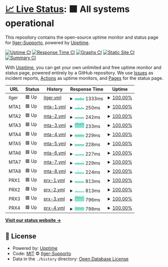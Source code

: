 # [📈 Live Status](https://Ilger-Supporto.github.io/Uptime): <!--live status--> **🟩 All systems operational**

This repository contains the open-source uptime monitor and status page for [Ilger-Supporto](https://Ilger-Supporto.github.io/Uptime), powered by [Upptime](https://github.com/upptime/upptime).

[![Uptime CI](https://github.com/Ilger-Supporto/Uptime/workflows/Uptime%20CI/badge.svg)](https://github.com/Ilger-Supporto/Uptime/actions?query=workflow%3A%22Uptime+CI%22)
[![Response Time CI](https://github.com/Ilger-Supporto/Uptime/workflows/Response%20Time%20CI/badge.svg)](https://github.com/Ilger-Supporto/Uptime/actions?query=workflow%3A%22Response+Time+CI%22)
[![Graphs CI](https://github.com/Ilger-Supporto/Uptime/workflows/Graphs%20CI/badge.svg)](https://github.com/Ilger-Supporto/Uptime/actions?query=workflow%3A%22Graphs+CI%22)
[![Static Site CI](https://github.com/Ilger-Supporto/Uptime/workflows/Static%20Site%20CI/badge.svg)](https://github.com/Ilger-Supporto/Uptime/actions?query=workflow%3A%22Static+Site+CI%22)
[![Summary CI](https://github.com/Ilger-Supporto/Uptime/workflows/Summary%20CI/badge.svg)](https://github.com/Ilger-Supporto/Uptime/actions?query=workflow%3A%22Summary+CI%22)

With [Upptime](https://upptime.js.org), you can get your own unlimited and free uptime monitor and status page, powered entirely by a GitHub repository. We use [Issues](https://github.com/Ilger-Supporto/Uptime/issues) as incident reports, [Actions](https://github.com/Ilger-Supporto/Uptime/actions) as uptime monitors, and [Pages](https://Ilger-Supporto.github.io/Uptime) for the status page.

<!--start: status pages-->
<!-- This summary is generated by Upptime (https://github.com/upptime/upptime) -->
<!-- Do not edit this manually, your changes will be overwritten -->
<!-- prettier-ignore -->
| URL | Status | History | Response Time | Uptime |
| --- | ------ | ------- | ------------- | ------ |
| <img alt="" src="https://icons.duckduckgo.com/ip3/null.ico" height="13"> Ilger | 🟩 Up | [ilger.yml](https://github.com/Ilger-Supporto/Uptime/commits/HEAD/history/ilger.yml) | <details><summary><img alt="Response time graph" src="./graphs/ilger/response-time-week.png" height="20"> 1333ms</summary><br><a href="https://Ilger-Supporto.github.io/Uptime/history/ilger"><img alt="Response time 1339" src="https://img.shields.io/endpoint?url=https%3A%2F%2Fraw.githubusercontent.com%2FIlger-Supporto%2FUptime%2FHEAD%2Fapi%2Filger%2Fresponse-time.json"></a><br><a href="https://Ilger-Supporto.github.io/Uptime/history/ilger"><img alt="24-hour response time 1349" src="https://img.shields.io/endpoint?url=https%3A%2F%2Fraw.githubusercontent.com%2FIlger-Supporto%2FUptime%2FHEAD%2Fapi%2Filger%2Fresponse-time-day.json"></a><br><a href="https://Ilger-Supporto.github.io/Uptime/history/ilger"><img alt="7-day response time 1333" src="https://img.shields.io/endpoint?url=https%3A%2F%2Fraw.githubusercontent.com%2FIlger-Supporto%2FUptime%2FHEAD%2Fapi%2Filger%2Fresponse-time-week.json"></a><br><a href="https://Ilger-Supporto.github.io/Uptime/history/ilger"><img alt="30-day response time 1339" src="https://img.shields.io/endpoint?url=https%3A%2F%2Fraw.githubusercontent.com%2FIlger-Supporto%2FUptime%2FHEAD%2Fapi%2Filger%2Fresponse-time-month.json"></a><br><a href="https://Ilger-Supporto.github.io/Uptime/history/ilger"><img alt="1-year response time 1339" src="https://img.shields.io/endpoint?url=https%3A%2F%2Fraw.githubusercontent.com%2FIlger-Supporto%2FUptime%2FHEAD%2Fapi%2Filger%2Fresponse-time-year.json"></a></details> | <details><summary><a href="https://Ilger-Supporto.github.io/Uptime/history/ilger">100.00%</a></summary><a href="https://Ilger-Supporto.github.io/Uptime/history/ilger"><img alt="All-time uptime 99.93%" src="https://img.shields.io/endpoint?url=https%3A%2F%2Fraw.githubusercontent.com%2FIlger-Supporto%2FUptime%2FHEAD%2Fapi%2Filger%2Fuptime.json"></a><br><a href="https://Ilger-Supporto.github.io/Uptime/history/ilger"><img alt="24-hour uptime 100.00%" src="https://img.shields.io/endpoint?url=https%3A%2F%2Fraw.githubusercontent.com%2FIlger-Supporto%2FUptime%2FHEAD%2Fapi%2Filger%2Fuptime-day.json"></a><br><a href="https://Ilger-Supporto.github.io/Uptime/history/ilger"><img alt="7-day uptime 100.00%" src="https://img.shields.io/endpoint?url=https%3A%2F%2Fraw.githubusercontent.com%2FIlger-Supporto%2FUptime%2FHEAD%2Fapi%2Filger%2Fuptime-week.json"></a><br><a href="https://Ilger-Supporto.github.io/Uptime/history/ilger"><img alt="30-day uptime 99.93%" src="https://img.shields.io/endpoint?url=https%3A%2F%2Fraw.githubusercontent.com%2FIlger-Supporto%2FUptime%2FHEAD%2Fapi%2Filger%2Fuptime-month.json"></a><br><a href="https://Ilger-Supporto.github.io/Uptime/history/ilger"><img alt="1-year uptime 99.93%" src="https://img.shields.io/endpoint?url=https%3A%2F%2Fraw.githubusercontent.com%2FIlger-Supporto%2FUptime%2FHEAD%2Fapi%2Filger%2Fuptime-year.json"></a></details>
| <img alt="" src="https://icons.duckduckgo.com/ip3/null.ico" height="13"> MTA1 | 🟩 Up | [mta-1.yml](https://github.com/Ilger-Supporto/Uptime/commits/HEAD/history/mta-1.yml) | <details><summary><img alt="Response time graph" src="./graphs/mta-1/response-time-week.png" height="20"> 250ms</summary><br><a href="https://Ilger-Supporto.github.io/Uptime/history/mta-1"><img alt="Response time 250" src="https://img.shields.io/endpoint?url=https%3A%2F%2Fraw.githubusercontent.com%2FIlger-Supporto%2FUptime%2FHEAD%2Fapi%2Fmta-1%2Fresponse-time.json"></a><br><a href="https://Ilger-Supporto.github.io/Uptime/history/mta-1"><img alt="24-hour response time 254" src="https://img.shields.io/endpoint?url=https%3A%2F%2Fraw.githubusercontent.com%2FIlger-Supporto%2FUptime%2FHEAD%2Fapi%2Fmta-1%2Fresponse-time-day.json"></a><br><a href="https://Ilger-Supporto.github.io/Uptime/history/mta-1"><img alt="7-day response time 250" src="https://img.shields.io/endpoint?url=https%3A%2F%2Fraw.githubusercontent.com%2FIlger-Supporto%2FUptime%2FHEAD%2Fapi%2Fmta-1%2Fresponse-time-week.json"></a><br><a href="https://Ilger-Supporto.github.io/Uptime/history/mta-1"><img alt="30-day response time 250" src="https://img.shields.io/endpoint?url=https%3A%2F%2Fraw.githubusercontent.com%2FIlger-Supporto%2FUptime%2FHEAD%2Fapi%2Fmta-1%2Fresponse-time-month.json"></a><br><a href="https://Ilger-Supporto.github.io/Uptime/history/mta-1"><img alt="1-year response time 250" src="https://img.shields.io/endpoint?url=https%3A%2F%2Fraw.githubusercontent.com%2FIlger-Supporto%2FUptime%2FHEAD%2Fapi%2Fmta-1%2Fresponse-time-year.json"></a></details> | <details><summary><a href="https://Ilger-Supporto.github.io/Uptime/history/mta-1">100.00%</a></summary><a href="https://Ilger-Supporto.github.io/Uptime/history/mta-1"><img alt="All-time uptime 100.00%" src="https://img.shields.io/endpoint?url=https%3A%2F%2Fraw.githubusercontent.com%2FIlger-Supporto%2FUptime%2FHEAD%2Fapi%2Fmta-1%2Fuptime.json"></a><br><a href="https://Ilger-Supporto.github.io/Uptime/history/mta-1"><img alt="24-hour uptime 100.00%" src="https://img.shields.io/endpoint?url=https%3A%2F%2Fraw.githubusercontent.com%2FIlger-Supporto%2FUptime%2FHEAD%2Fapi%2Fmta-1%2Fuptime-day.json"></a><br><a href="https://Ilger-Supporto.github.io/Uptime/history/mta-1"><img alt="7-day uptime 100.00%" src="https://img.shields.io/endpoint?url=https%3A%2F%2Fraw.githubusercontent.com%2FIlger-Supporto%2FUptime%2FHEAD%2Fapi%2Fmta-1%2Fuptime-week.json"></a><br><a href="https://Ilger-Supporto.github.io/Uptime/history/mta-1"><img alt="30-day uptime 100.00%" src="https://img.shields.io/endpoint?url=https%3A%2F%2Fraw.githubusercontent.com%2FIlger-Supporto%2FUptime%2FHEAD%2Fapi%2Fmta-1%2Fuptime-month.json"></a><br><a href="https://Ilger-Supporto.github.io/Uptime/history/mta-1"><img alt="1-year uptime 100.00%" src="https://img.shields.io/endpoint?url=https%3A%2F%2Fraw.githubusercontent.com%2FIlger-Supporto%2FUptime%2FHEAD%2Fapi%2Fmta-1%2Fuptime-year.json"></a></details>
| <img alt="" src="https://icons.duckduckgo.com/ip3/null.ico" height="13"> MTA2 | 🟩 Up | [mta-2.yml](https://github.com/Ilger-Supporto/Uptime/commits/HEAD/history/mta-2.yml) | <details><summary><img alt="Response time graph" src="./graphs/mta-2/response-time-week.png" height="20"> 242ms</summary><br><a href="https://Ilger-Supporto.github.io/Uptime/history/mta-2"><img alt="Response time 242" src="https://img.shields.io/endpoint?url=https%3A%2F%2Fraw.githubusercontent.com%2FIlger-Supporto%2FUptime%2FHEAD%2Fapi%2Fmta-2%2Fresponse-time.json"></a><br><a href="https://Ilger-Supporto.github.io/Uptime/history/mta-2"><img alt="24-hour response time 242" src="https://img.shields.io/endpoint?url=https%3A%2F%2Fraw.githubusercontent.com%2FIlger-Supporto%2FUptime%2FHEAD%2Fapi%2Fmta-2%2Fresponse-time-day.json"></a><br><a href="https://Ilger-Supporto.github.io/Uptime/history/mta-2"><img alt="7-day response time 242" src="https://img.shields.io/endpoint?url=https%3A%2F%2Fraw.githubusercontent.com%2FIlger-Supporto%2FUptime%2FHEAD%2Fapi%2Fmta-2%2Fresponse-time-week.json"></a><br><a href="https://Ilger-Supporto.github.io/Uptime/history/mta-2"><img alt="30-day response time 242" src="https://img.shields.io/endpoint?url=https%3A%2F%2Fraw.githubusercontent.com%2FIlger-Supporto%2FUptime%2FHEAD%2Fapi%2Fmta-2%2Fresponse-time-month.json"></a><br><a href="https://Ilger-Supporto.github.io/Uptime/history/mta-2"><img alt="1-year response time 242" src="https://img.shields.io/endpoint?url=https%3A%2F%2Fraw.githubusercontent.com%2FIlger-Supporto%2FUptime%2FHEAD%2Fapi%2Fmta-2%2Fresponse-time-year.json"></a></details> | <details><summary><a href="https://Ilger-Supporto.github.io/Uptime/history/mta-2">100.00%</a></summary><a href="https://Ilger-Supporto.github.io/Uptime/history/mta-2"><img alt="All-time uptime 100.00%" src="https://img.shields.io/endpoint?url=https%3A%2F%2Fraw.githubusercontent.com%2FIlger-Supporto%2FUptime%2FHEAD%2Fapi%2Fmta-2%2Fuptime.json"></a><br><a href="https://Ilger-Supporto.github.io/Uptime/history/mta-2"><img alt="24-hour uptime 100.00%" src="https://img.shields.io/endpoint?url=https%3A%2F%2Fraw.githubusercontent.com%2FIlger-Supporto%2FUptime%2FHEAD%2Fapi%2Fmta-2%2Fuptime-day.json"></a><br><a href="https://Ilger-Supporto.github.io/Uptime/history/mta-2"><img alt="7-day uptime 100.00%" src="https://img.shields.io/endpoint?url=https%3A%2F%2Fraw.githubusercontent.com%2FIlger-Supporto%2FUptime%2FHEAD%2Fapi%2Fmta-2%2Fuptime-week.json"></a><br><a href="https://Ilger-Supporto.github.io/Uptime/history/mta-2"><img alt="30-day uptime 100.00%" src="https://img.shields.io/endpoint?url=https%3A%2F%2Fraw.githubusercontent.com%2FIlger-Supporto%2FUptime%2FHEAD%2Fapi%2Fmta-2%2Fuptime-month.json"></a><br><a href="https://Ilger-Supporto.github.io/Uptime/history/mta-2"><img alt="1-year uptime 100.00%" src="https://img.shields.io/endpoint?url=https%3A%2F%2Fraw.githubusercontent.com%2FIlger-Supporto%2FUptime%2FHEAD%2Fapi%2Fmta-2%2Fuptime-year.json"></a></details>
| <img alt="" src="https://icons.duckduckgo.com/ip3/null.ico" height="13"> MTA3 | 🟩 Up | [mta-3.yml](https://github.com/Ilger-Supporto/Uptime/commits/HEAD/history/mta-3.yml) | <details><summary><img alt="Response time graph" src="./graphs/mta-3/response-time-week.png" height="20"> 233ms</summary><br><a href="https://Ilger-Supporto.github.io/Uptime/history/mta-3"><img alt="Response time 233" src="https://img.shields.io/endpoint?url=https%3A%2F%2Fraw.githubusercontent.com%2FIlger-Supporto%2FUptime%2FHEAD%2Fapi%2Fmta-3%2Fresponse-time.json"></a><br><a href="https://Ilger-Supporto.github.io/Uptime/history/mta-3"><img alt="24-hour response time 233" src="https://img.shields.io/endpoint?url=https%3A%2F%2Fraw.githubusercontent.com%2FIlger-Supporto%2FUptime%2FHEAD%2Fapi%2Fmta-3%2Fresponse-time-day.json"></a><br><a href="https://Ilger-Supporto.github.io/Uptime/history/mta-3"><img alt="7-day response time 233" src="https://img.shields.io/endpoint?url=https%3A%2F%2Fraw.githubusercontent.com%2FIlger-Supporto%2FUptime%2FHEAD%2Fapi%2Fmta-3%2Fresponse-time-week.json"></a><br><a href="https://Ilger-Supporto.github.io/Uptime/history/mta-3"><img alt="30-day response time 233" src="https://img.shields.io/endpoint?url=https%3A%2F%2Fraw.githubusercontent.com%2FIlger-Supporto%2FUptime%2FHEAD%2Fapi%2Fmta-3%2Fresponse-time-month.json"></a><br><a href="https://Ilger-Supporto.github.io/Uptime/history/mta-3"><img alt="1-year response time 233" src="https://img.shields.io/endpoint?url=https%3A%2F%2Fraw.githubusercontent.com%2FIlger-Supporto%2FUptime%2FHEAD%2Fapi%2Fmta-3%2Fresponse-time-year.json"></a></details> | <details><summary><a href="https://Ilger-Supporto.github.io/Uptime/history/mta-3">100.00%</a></summary><a href="https://Ilger-Supporto.github.io/Uptime/history/mta-3"><img alt="All-time uptime 100.00%" src="https://img.shields.io/endpoint?url=https%3A%2F%2Fraw.githubusercontent.com%2FIlger-Supporto%2FUptime%2FHEAD%2Fapi%2Fmta-3%2Fuptime.json"></a><br><a href="https://Ilger-Supporto.github.io/Uptime/history/mta-3"><img alt="24-hour uptime 100.00%" src="https://img.shields.io/endpoint?url=https%3A%2F%2Fraw.githubusercontent.com%2FIlger-Supporto%2FUptime%2FHEAD%2Fapi%2Fmta-3%2Fuptime-day.json"></a><br><a href="https://Ilger-Supporto.github.io/Uptime/history/mta-3"><img alt="7-day uptime 100.00%" src="https://img.shields.io/endpoint?url=https%3A%2F%2Fraw.githubusercontent.com%2FIlger-Supporto%2FUptime%2FHEAD%2Fapi%2Fmta-3%2Fuptime-week.json"></a><br><a href="https://Ilger-Supporto.github.io/Uptime/history/mta-3"><img alt="30-day uptime 100.00%" src="https://img.shields.io/endpoint?url=https%3A%2F%2Fraw.githubusercontent.com%2FIlger-Supporto%2FUptime%2FHEAD%2Fapi%2Fmta-3%2Fuptime-month.json"></a><br><a href="https://Ilger-Supporto.github.io/Uptime/history/mta-3"><img alt="1-year uptime 100.00%" src="https://img.shields.io/endpoint?url=https%3A%2F%2Fraw.githubusercontent.com%2FIlger-Supporto%2FUptime%2FHEAD%2Fapi%2Fmta-3%2Fuptime-year.json"></a></details>
| <img alt="" src="https://icons.duckduckgo.com/ip3/null.ico" height="13"> MTA4 | 🟩 Up | [mta-4.yml](https://github.com/Ilger-Supporto/Uptime/commits/HEAD/history/mta-4.yml) | <details><summary><img alt="Response time graph" src="./graphs/mta-4/response-time-week.png" height="20"> 229ms</summary><br><a href="https://Ilger-Supporto.github.io/Uptime/history/mta-4"><img alt="Response time 229" src="https://img.shields.io/endpoint?url=https%3A%2F%2Fraw.githubusercontent.com%2FIlger-Supporto%2FUptime%2FHEAD%2Fapi%2Fmta-4%2Fresponse-time.json"></a><br><a href="https://Ilger-Supporto.github.io/Uptime/history/mta-4"><img alt="24-hour response time 231" src="https://img.shields.io/endpoint?url=https%3A%2F%2Fraw.githubusercontent.com%2FIlger-Supporto%2FUptime%2FHEAD%2Fapi%2Fmta-4%2Fresponse-time-day.json"></a><br><a href="https://Ilger-Supporto.github.io/Uptime/history/mta-4"><img alt="7-day response time 229" src="https://img.shields.io/endpoint?url=https%3A%2F%2Fraw.githubusercontent.com%2FIlger-Supporto%2FUptime%2FHEAD%2Fapi%2Fmta-4%2Fresponse-time-week.json"></a><br><a href="https://Ilger-Supporto.github.io/Uptime/history/mta-4"><img alt="30-day response time 229" src="https://img.shields.io/endpoint?url=https%3A%2F%2Fraw.githubusercontent.com%2FIlger-Supporto%2FUptime%2FHEAD%2Fapi%2Fmta-4%2Fresponse-time-month.json"></a><br><a href="https://Ilger-Supporto.github.io/Uptime/history/mta-4"><img alt="1-year response time 229" src="https://img.shields.io/endpoint?url=https%3A%2F%2Fraw.githubusercontent.com%2FIlger-Supporto%2FUptime%2FHEAD%2Fapi%2Fmta-4%2Fresponse-time-year.json"></a></details> | <details><summary><a href="https://Ilger-Supporto.github.io/Uptime/history/mta-4">100.00%</a></summary><a href="https://Ilger-Supporto.github.io/Uptime/history/mta-4"><img alt="All-time uptime 100.00%" src="https://img.shields.io/endpoint?url=https%3A%2F%2Fraw.githubusercontent.com%2FIlger-Supporto%2FUptime%2FHEAD%2Fapi%2Fmta-4%2Fuptime.json"></a><br><a href="https://Ilger-Supporto.github.io/Uptime/history/mta-4"><img alt="24-hour uptime 100.00%" src="https://img.shields.io/endpoint?url=https%3A%2F%2Fraw.githubusercontent.com%2FIlger-Supporto%2FUptime%2FHEAD%2Fapi%2Fmta-4%2Fuptime-day.json"></a><br><a href="https://Ilger-Supporto.github.io/Uptime/history/mta-4"><img alt="7-day uptime 100.00%" src="https://img.shields.io/endpoint?url=https%3A%2F%2Fraw.githubusercontent.com%2FIlger-Supporto%2FUptime%2FHEAD%2Fapi%2Fmta-4%2Fuptime-week.json"></a><br><a href="https://Ilger-Supporto.github.io/Uptime/history/mta-4"><img alt="30-day uptime 100.00%" src="https://img.shields.io/endpoint?url=https%3A%2F%2Fraw.githubusercontent.com%2FIlger-Supporto%2FUptime%2FHEAD%2Fapi%2Fmta-4%2Fuptime-month.json"></a><br><a href="https://Ilger-Supporto.github.io/Uptime/history/mta-4"><img alt="1-year uptime 100.00%" src="https://img.shields.io/endpoint?url=https%3A%2F%2Fraw.githubusercontent.com%2FIlger-Supporto%2FUptime%2FHEAD%2Fapi%2Fmta-4%2Fuptime-year.json"></a></details>
| <img alt="" src="https://icons.duckduckgo.com/ip3/null.ico" height="13"> MTA5 | 🟩 Up | [mta-5.yml](https://github.com/Ilger-Supporto/Uptime/commits/HEAD/history/mta-5.yml) | <details><summary><img alt="Response time graph" src="./graphs/mta-5/response-time-week.png" height="20"> 228ms</summary><br><a href="https://Ilger-Supporto.github.io/Uptime/history/mta-5"><img alt="Response time 228" src="https://img.shields.io/endpoint?url=https%3A%2F%2Fraw.githubusercontent.com%2FIlger-Supporto%2FUptime%2FHEAD%2Fapi%2Fmta-5%2Fresponse-time.json"></a><br><a href="https://Ilger-Supporto.github.io/Uptime/history/mta-5"><img alt="24-hour response time 228" src="https://img.shields.io/endpoint?url=https%3A%2F%2Fraw.githubusercontent.com%2FIlger-Supporto%2FUptime%2FHEAD%2Fapi%2Fmta-5%2Fresponse-time-day.json"></a><br><a href="https://Ilger-Supporto.github.io/Uptime/history/mta-5"><img alt="7-day response time 228" src="https://img.shields.io/endpoint?url=https%3A%2F%2Fraw.githubusercontent.com%2FIlger-Supporto%2FUptime%2FHEAD%2Fapi%2Fmta-5%2Fresponse-time-week.json"></a><br><a href="https://Ilger-Supporto.github.io/Uptime/history/mta-5"><img alt="30-day response time 228" src="https://img.shields.io/endpoint?url=https%3A%2F%2Fraw.githubusercontent.com%2FIlger-Supporto%2FUptime%2FHEAD%2Fapi%2Fmta-5%2Fresponse-time-month.json"></a><br><a href="https://Ilger-Supporto.github.io/Uptime/history/mta-5"><img alt="1-year response time 228" src="https://img.shields.io/endpoint?url=https%3A%2F%2Fraw.githubusercontent.com%2FIlger-Supporto%2FUptime%2FHEAD%2Fapi%2Fmta-5%2Fresponse-time-year.json"></a></details> | <details><summary><a href="https://Ilger-Supporto.github.io/Uptime/history/mta-5">100.00%</a></summary><a href="https://Ilger-Supporto.github.io/Uptime/history/mta-5"><img alt="All-time uptime 100.00%" src="https://img.shields.io/endpoint?url=https%3A%2F%2Fraw.githubusercontent.com%2FIlger-Supporto%2FUptime%2FHEAD%2Fapi%2Fmta-5%2Fuptime.json"></a><br><a href="https://Ilger-Supporto.github.io/Uptime/history/mta-5"><img alt="24-hour uptime 100.00%" src="https://img.shields.io/endpoint?url=https%3A%2F%2Fraw.githubusercontent.com%2FIlger-Supporto%2FUptime%2FHEAD%2Fapi%2Fmta-5%2Fuptime-day.json"></a><br><a href="https://Ilger-Supporto.github.io/Uptime/history/mta-5"><img alt="7-day uptime 100.00%" src="https://img.shields.io/endpoint?url=https%3A%2F%2Fraw.githubusercontent.com%2FIlger-Supporto%2FUptime%2FHEAD%2Fapi%2Fmta-5%2Fuptime-week.json"></a><br><a href="https://Ilger-Supporto.github.io/Uptime/history/mta-5"><img alt="30-day uptime 100.00%" src="https://img.shields.io/endpoint?url=https%3A%2F%2Fraw.githubusercontent.com%2FIlger-Supporto%2FUptime%2FHEAD%2Fapi%2Fmta-5%2Fuptime-month.json"></a><br><a href="https://Ilger-Supporto.github.io/Uptime/history/mta-5"><img alt="1-year uptime 100.00%" src="https://img.shields.io/endpoint?url=https%3A%2F%2Fraw.githubusercontent.com%2FIlger-Supporto%2FUptime%2FHEAD%2Fapi%2Fmta-5%2Fuptime-year.json"></a></details>
| <img alt="" src="https://icons.duckduckgo.com/ip3/null.ico" height="13"> MTA6 | 🟩 Up | [mta-6.yml](https://github.com/Ilger-Supporto/Uptime/commits/HEAD/history/mta-6.yml) | <details><summary><img alt="Response time graph" src="./graphs/mta-6/response-time-week.png" height="20"> 227ms</summary><br><a href="https://Ilger-Supporto.github.io/Uptime/history/mta-6"><img alt="Response time 227" src="https://img.shields.io/endpoint?url=https%3A%2F%2Fraw.githubusercontent.com%2FIlger-Supporto%2FUptime%2FHEAD%2Fapi%2Fmta-6%2Fresponse-time.json"></a><br><a href="https://Ilger-Supporto.github.io/Uptime/history/mta-6"><img alt="24-hour response time 227" src="https://img.shields.io/endpoint?url=https%3A%2F%2Fraw.githubusercontent.com%2FIlger-Supporto%2FUptime%2FHEAD%2Fapi%2Fmta-6%2Fresponse-time-day.json"></a><br><a href="https://Ilger-Supporto.github.io/Uptime/history/mta-6"><img alt="7-day response time 227" src="https://img.shields.io/endpoint?url=https%3A%2F%2Fraw.githubusercontent.com%2FIlger-Supporto%2FUptime%2FHEAD%2Fapi%2Fmta-6%2Fresponse-time-week.json"></a><br><a href="https://Ilger-Supporto.github.io/Uptime/history/mta-6"><img alt="30-day response time 227" src="https://img.shields.io/endpoint?url=https%3A%2F%2Fraw.githubusercontent.com%2FIlger-Supporto%2FUptime%2FHEAD%2Fapi%2Fmta-6%2Fresponse-time-month.json"></a><br><a href="https://Ilger-Supporto.github.io/Uptime/history/mta-6"><img alt="1-year response time 227" src="https://img.shields.io/endpoint?url=https%3A%2F%2Fraw.githubusercontent.com%2FIlger-Supporto%2FUptime%2FHEAD%2Fapi%2Fmta-6%2Fresponse-time-year.json"></a></details> | <details><summary><a href="https://Ilger-Supporto.github.io/Uptime/history/mta-6">100.00%</a></summary><a href="https://Ilger-Supporto.github.io/Uptime/history/mta-6"><img alt="All-time uptime 100.00%" src="https://img.shields.io/endpoint?url=https%3A%2F%2Fraw.githubusercontent.com%2FIlger-Supporto%2FUptime%2FHEAD%2Fapi%2Fmta-6%2Fuptime.json"></a><br><a href="https://Ilger-Supporto.github.io/Uptime/history/mta-6"><img alt="24-hour uptime 100.00%" src="https://img.shields.io/endpoint?url=https%3A%2F%2Fraw.githubusercontent.com%2FIlger-Supporto%2FUptime%2FHEAD%2Fapi%2Fmta-6%2Fuptime-day.json"></a><br><a href="https://Ilger-Supporto.github.io/Uptime/history/mta-6"><img alt="7-day uptime 100.00%" src="https://img.shields.io/endpoint?url=https%3A%2F%2Fraw.githubusercontent.com%2FIlger-Supporto%2FUptime%2FHEAD%2Fapi%2Fmta-6%2Fuptime-week.json"></a><br><a href="https://Ilger-Supporto.github.io/Uptime/history/mta-6"><img alt="30-day uptime 100.00%" src="https://img.shields.io/endpoint?url=https%3A%2F%2Fraw.githubusercontent.com%2FIlger-Supporto%2FUptime%2FHEAD%2Fapi%2Fmta-6%2Fuptime-month.json"></a><br><a href="https://Ilger-Supporto.github.io/Uptime/history/mta-6"><img alt="1-year uptime 100.00%" src="https://img.shields.io/endpoint?url=https%3A%2F%2Fraw.githubusercontent.com%2FIlger-Supporto%2FUptime%2FHEAD%2Fapi%2Fmta-6%2Fuptime-year.json"></a></details>
| <img alt="" src="https://icons.duckduckgo.com/ip3/null.ico" height="13"> MTA7 | 🟩 Up | [mta-7.yml](https://github.com/Ilger-Supporto/Uptime/commits/HEAD/history/mta-7.yml) | <details><summary><img alt="Response time graph" src="./graphs/mta-7/response-time-week.png" height="20"> 229ms</summary><br><a href="https://Ilger-Supporto.github.io/Uptime/history/mta-7"><img alt="Response time 229" src="https://img.shields.io/endpoint?url=https%3A%2F%2Fraw.githubusercontent.com%2FIlger-Supporto%2FUptime%2FHEAD%2Fapi%2Fmta-7%2Fresponse-time.json"></a><br><a href="https://Ilger-Supporto.github.io/Uptime/history/mta-7"><img alt="24-hour response time 230" src="https://img.shields.io/endpoint?url=https%3A%2F%2Fraw.githubusercontent.com%2FIlger-Supporto%2FUptime%2FHEAD%2Fapi%2Fmta-7%2Fresponse-time-day.json"></a><br><a href="https://Ilger-Supporto.github.io/Uptime/history/mta-7"><img alt="7-day response time 229" src="https://img.shields.io/endpoint?url=https%3A%2F%2Fraw.githubusercontent.com%2FIlger-Supporto%2FUptime%2FHEAD%2Fapi%2Fmta-7%2Fresponse-time-week.json"></a><br><a href="https://Ilger-Supporto.github.io/Uptime/history/mta-7"><img alt="30-day response time 229" src="https://img.shields.io/endpoint?url=https%3A%2F%2Fraw.githubusercontent.com%2FIlger-Supporto%2FUptime%2FHEAD%2Fapi%2Fmta-7%2Fresponse-time-month.json"></a><br><a href="https://Ilger-Supporto.github.io/Uptime/history/mta-7"><img alt="1-year response time 229" src="https://img.shields.io/endpoint?url=https%3A%2F%2Fraw.githubusercontent.com%2FIlger-Supporto%2FUptime%2FHEAD%2Fapi%2Fmta-7%2Fresponse-time-year.json"></a></details> | <details><summary><a href="https://Ilger-Supporto.github.io/Uptime/history/mta-7">100.00%</a></summary><a href="https://Ilger-Supporto.github.io/Uptime/history/mta-7"><img alt="All-time uptime 100.00%" src="https://img.shields.io/endpoint?url=https%3A%2F%2Fraw.githubusercontent.com%2FIlger-Supporto%2FUptime%2FHEAD%2Fapi%2Fmta-7%2Fuptime.json"></a><br><a href="https://Ilger-Supporto.github.io/Uptime/history/mta-7"><img alt="24-hour uptime 100.00%" src="https://img.shields.io/endpoint?url=https%3A%2F%2Fraw.githubusercontent.com%2FIlger-Supporto%2FUptime%2FHEAD%2Fapi%2Fmta-7%2Fuptime-day.json"></a><br><a href="https://Ilger-Supporto.github.io/Uptime/history/mta-7"><img alt="7-day uptime 100.00%" src="https://img.shields.io/endpoint?url=https%3A%2F%2Fraw.githubusercontent.com%2FIlger-Supporto%2FUptime%2FHEAD%2Fapi%2Fmta-7%2Fuptime-week.json"></a><br><a href="https://Ilger-Supporto.github.io/Uptime/history/mta-7"><img alt="30-day uptime 100.00%" src="https://img.shields.io/endpoint?url=https%3A%2F%2Fraw.githubusercontent.com%2FIlger-Supporto%2FUptime%2FHEAD%2Fapi%2Fmta-7%2Fuptime-month.json"></a><br><a href="https://Ilger-Supporto.github.io/Uptime/history/mta-7"><img alt="1-year uptime 100.00%" src="https://img.shields.io/endpoint?url=https%3A%2F%2Fraw.githubusercontent.com%2FIlger-Supporto%2FUptime%2FHEAD%2Fapi%2Fmta-7%2Fuptime-year.json"></a></details>
| <img alt="" src="https://icons.duckduckgo.com/ip3/null.ico" height="13"> MTA8 | 🟩 Up | [mta-8.yml](https://github.com/Ilger-Supporto/Uptime/commits/HEAD/history/mta-8.yml) | <details><summary><img alt="Response time graph" src="./graphs/mta-8/response-time-week.png" height="20"> 224ms</summary><br><a href="https://Ilger-Supporto.github.io/Uptime/history/mta-8"><img alt="Response time 224" src="https://img.shields.io/endpoint?url=https%3A%2F%2Fraw.githubusercontent.com%2FIlger-Supporto%2FUptime%2FHEAD%2Fapi%2Fmta-8%2Fresponse-time.json"></a><br><a href="https://Ilger-Supporto.github.io/Uptime/history/mta-8"><img alt="24-hour response time 217" src="https://img.shields.io/endpoint?url=https%3A%2F%2Fraw.githubusercontent.com%2FIlger-Supporto%2FUptime%2FHEAD%2Fapi%2Fmta-8%2Fresponse-time-day.json"></a><br><a href="https://Ilger-Supporto.github.io/Uptime/history/mta-8"><img alt="7-day response time 224" src="https://img.shields.io/endpoint?url=https%3A%2F%2Fraw.githubusercontent.com%2FIlger-Supporto%2FUptime%2FHEAD%2Fapi%2Fmta-8%2Fresponse-time-week.json"></a><br><a href="https://Ilger-Supporto.github.io/Uptime/history/mta-8"><img alt="30-day response time 224" src="https://img.shields.io/endpoint?url=https%3A%2F%2Fraw.githubusercontent.com%2FIlger-Supporto%2FUptime%2FHEAD%2Fapi%2Fmta-8%2Fresponse-time-month.json"></a><br><a href="https://Ilger-Supporto.github.io/Uptime/history/mta-8"><img alt="1-year response time 224" src="https://img.shields.io/endpoint?url=https%3A%2F%2Fraw.githubusercontent.com%2FIlger-Supporto%2FUptime%2FHEAD%2Fapi%2Fmta-8%2Fresponse-time-year.json"></a></details> | <details><summary><a href="https://Ilger-Supporto.github.io/Uptime/history/mta-8">100.00%</a></summary><a href="https://Ilger-Supporto.github.io/Uptime/history/mta-8"><img alt="All-time uptime 100.00%" src="https://img.shields.io/endpoint?url=https%3A%2F%2Fraw.githubusercontent.com%2FIlger-Supporto%2FUptime%2FHEAD%2Fapi%2Fmta-8%2Fuptime.json"></a><br><a href="https://Ilger-Supporto.github.io/Uptime/history/mta-8"><img alt="24-hour uptime 100.00%" src="https://img.shields.io/endpoint?url=https%3A%2F%2Fraw.githubusercontent.com%2FIlger-Supporto%2FUptime%2FHEAD%2Fapi%2Fmta-8%2Fuptime-day.json"></a><br><a href="https://Ilger-Supporto.github.io/Uptime/history/mta-8"><img alt="7-day uptime 100.00%" src="https://img.shields.io/endpoint?url=https%3A%2F%2Fraw.githubusercontent.com%2FIlger-Supporto%2FUptime%2FHEAD%2Fapi%2Fmta-8%2Fuptime-week.json"></a><br><a href="https://Ilger-Supporto.github.io/Uptime/history/mta-8"><img alt="30-day uptime 100.00%" src="https://img.shields.io/endpoint?url=https%3A%2F%2Fraw.githubusercontent.com%2FIlger-Supporto%2FUptime%2FHEAD%2Fapi%2Fmta-8%2Fuptime-month.json"></a><br><a href="https://Ilger-Supporto.github.io/Uptime/history/mta-8"><img alt="1-year uptime 100.00%" src="https://img.shields.io/endpoint?url=https%3A%2F%2Fraw.githubusercontent.com%2FIlger-Supporto%2FUptime%2FHEAD%2Fapi%2Fmta-8%2Fuptime-year.json"></a></details>
| <img alt="" src="https://icons.duckduckgo.com/ip3/null.ico" height="13"> PRX1 | 🟩 Up | [prx-1.yml](https://github.com/Ilger-Supporto/Uptime/commits/HEAD/history/prx-1.yml) | <details><summary><img alt="Response time graph" src="./graphs/prx-1/response-time-week.png" height="20"> 813ms</summary><br><a href="https://Ilger-Supporto.github.io/Uptime/history/prx-1"><img alt="Response time 813" src="https://img.shields.io/endpoint?url=https%3A%2F%2Fraw.githubusercontent.com%2FIlger-Supporto%2FUptime%2FHEAD%2Fapi%2Fprx-1%2Fresponse-time.json"></a><br><a href="https://Ilger-Supporto.github.io/Uptime/history/prx-1"><img alt="24-hour response time 794" src="https://img.shields.io/endpoint?url=https%3A%2F%2Fraw.githubusercontent.com%2FIlger-Supporto%2FUptime%2FHEAD%2Fapi%2Fprx-1%2Fresponse-time-day.json"></a><br><a href="https://Ilger-Supporto.github.io/Uptime/history/prx-1"><img alt="7-day response time 813" src="https://img.shields.io/endpoint?url=https%3A%2F%2Fraw.githubusercontent.com%2FIlger-Supporto%2FUptime%2FHEAD%2Fapi%2Fprx-1%2Fresponse-time-week.json"></a><br><a href="https://Ilger-Supporto.github.io/Uptime/history/prx-1"><img alt="30-day response time 813" src="https://img.shields.io/endpoint?url=https%3A%2F%2Fraw.githubusercontent.com%2FIlger-Supporto%2FUptime%2FHEAD%2Fapi%2Fprx-1%2Fresponse-time-month.json"></a><br><a href="https://Ilger-Supporto.github.io/Uptime/history/prx-1"><img alt="1-year response time 813" src="https://img.shields.io/endpoint?url=https%3A%2F%2Fraw.githubusercontent.com%2FIlger-Supporto%2FUptime%2FHEAD%2Fapi%2Fprx-1%2Fresponse-time-year.json"></a></details> | <details><summary><a href="https://Ilger-Supporto.github.io/Uptime/history/prx-1">100.00%</a></summary><a href="https://Ilger-Supporto.github.io/Uptime/history/prx-1"><img alt="All-time uptime 100.00%" src="https://img.shields.io/endpoint?url=https%3A%2F%2Fraw.githubusercontent.com%2FIlger-Supporto%2FUptime%2FHEAD%2Fapi%2Fprx-1%2Fuptime.json"></a><br><a href="https://Ilger-Supporto.github.io/Uptime/history/prx-1"><img alt="24-hour uptime 100.00%" src="https://img.shields.io/endpoint?url=https%3A%2F%2Fraw.githubusercontent.com%2FIlger-Supporto%2FUptime%2FHEAD%2Fapi%2Fprx-1%2Fuptime-day.json"></a><br><a href="https://Ilger-Supporto.github.io/Uptime/history/prx-1"><img alt="7-day uptime 100.00%" src="https://img.shields.io/endpoint?url=https%3A%2F%2Fraw.githubusercontent.com%2FIlger-Supporto%2FUptime%2FHEAD%2Fapi%2Fprx-1%2Fuptime-week.json"></a><br><a href="https://Ilger-Supporto.github.io/Uptime/history/prx-1"><img alt="30-day uptime 100.00%" src="https://img.shields.io/endpoint?url=https%3A%2F%2Fraw.githubusercontent.com%2FIlger-Supporto%2FUptime%2FHEAD%2Fapi%2Fprx-1%2Fuptime-month.json"></a><br><a href="https://Ilger-Supporto.github.io/Uptime/history/prx-1"><img alt="1-year uptime 100.00%" src="https://img.shields.io/endpoint?url=https%3A%2F%2Fraw.githubusercontent.com%2FIlger-Supporto%2FUptime%2FHEAD%2Fapi%2Fprx-1%2Fuptime-year.json"></a></details>
| <img alt="" src="https://icons.duckduckgo.com/ip3/null.ico" height="13"> PRX2 | 🟩 Up | [prx-2.yml](https://github.com/Ilger-Supporto/Uptime/commits/HEAD/history/prx-2.yml) | <details><summary><img alt="Response time graph" src="./graphs/prx-2/response-time-week.png" height="20"> 813ms</summary><br><a href="https://Ilger-Supporto.github.io/Uptime/history/prx-2"><img alt="Response time 813" src="https://img.shields.io/endpoint?url=https%3A%2F%2Fraw.githubusercontent.com%2FIlger-Supporto%2FUptime%2FHEAD%2Fapi%2Fprx-2%2Fresponse-time.json"></a><br><a href="https://Ilger-Supporto.github.io/Uptime/history/prx-2"><img alt="24-hour response time 786" src="https://img.shields.io/endpoint?url=https%3A%2F%2Fraw.githubusercontent.com%2FIlger-Supporto%2FUptime%2FHEAD%2Fapi%2Fprx-2%2Fresponse-time-day.json"></a><br><a href="https://Ilger-Supporto.github.io/Uptime/history/prx-2"><img alt="7-day response time 813" src="https://img.shields.io/endpoint?url=https%3A%2F%2Fraw.githubusercontent.com%2FIlger-Supporto%2FUptime%2FHEAD%2Fapi%2Fprx-2%2Fresponse-time-week.json"></a><br><a href="https://Ilger-Supporto.github.io/Uptime/history/prx-2"><img alt="30-day response time 813" src="https://img.shields.io/endpoint?url=https%3A%2F%2Fraw.githubusercontent.com%2FIlger-Supporto%2FUptime%2FHEAD%2Fapi%2Fprx-2%2Fresponse-time-month.json"></a><br><a href="https://Ilger-Supporto.github.io/Uptime/history/prx-2"><img alt="1-year response time 813" src="https://img.shields.io/endpoint?url=https%3A%2F%2Fraw.githubusercontent.com%2FIlger-Supporto%2FUptime%2FHEAD%2Fapi%2Fprx-2%2Fresponse-time-year.json"></a></details> | <details><summary><a href="https://Ilger-Supporto.github.io/Uptime/history/prx-2">100.00%</a></summary><a href="https://Ilger-Supporto.github.io/Uptime/history/prx-2"><img alt="All-time uptime 100.00%" src="https://img.shields.io/endpoint?url=https%3A%2F%2Fraw.githubusercontent.com%2FIlger-Supporto%2FUptime%2FHEAD%2Fapi%2Fprx-2%2Fuptime.json"></a><br><a href="https://Ilger-Supporto.github.io/Uptime/history/prx-2"><img alt="24-hour uptime 100.00%" src="https://img.shields.io/endpoint?url=https%3A%2F%2Fraw.githubusercontent.com%2FIlger-Supporto%2FUptime%2FHEAD%2Fapi%2Fprx-2%2Fuptime-day.json"></a><br><a href="https://Ilger-Supporto.github.io/Uptime/history/prx-2"><img alt="7-day uptime 100.00%" src="https://img.shields.io/endpoint?url=https%3A%2F%2Fraw.githubusercontent.com%2FIlger-Supporto%2FUptime%2FHEAD%2Fapi%2Fprx-2%2Fuptime-week.json"></a><br><a href="https://Ilger-Supporto.github.io/Uptime/history/prx-2"><img alt="30-day uptime 100.00%" src="https://img.shields.io/endpoint?url=https%3A%2F%2Fraw.githubusercontent.com%2FIlger-Supporto%2FUptime%2FHEAD%2Fapi%2Fprx-2%2Fuptime-month.json"></a><br><a href="https://Ilger-Supporto.github.io/Uptime/history/prx-2"><img alt="1-year uptime 100.00%" src="https://img.shields.io/endpoint?url=https%3A%2F%2Fraw.githubusercontent.com%2FIlger-Supporto%2FUptime%2FHEAD%2Fapi%2Fprx-2%2Fuptime-year.json"></a></details>
| <img alt="" src="https://icons.duckduckgo.com/ip3/null.ico" height="13"> PRX3 | 🟩 Up | [prx-3.yml](https://github.com/Ilger-Supporto/Uptime/commits/HEAD/history/prx-3.yml) | <details><summary><img alt="Response time graph" src="./graphs/prx-3/response-time-week.png" height="20"> 796ms</summary><br><a href="https://Ilger-Supporto.github.io/Uptime/history/prx-3"><img alt="Response time 796" src="https://img.shields.io/endpoint?url=https%3A%2F%2Fraw.githubusercontent.com%2FIlger-Supporto%2FUptime%2FHEAD%2Fapi%2Fprx-3%2Fresponse-time.json"></a><br><a href="https://Ilger-Supporto.github.io/Uptime/history/prx-3"><img alt="24-hour response time 789" src="https://img.shields.io/endpoint?url=https%3A%2F%2Fraw.githubusercontent.com%2FIlger-Supporto%2FUptime%2FHEAD%2Fapi%2Fprx-3%2Fresponse-time-day.json"></a><br><a href="https://Ilger-Supporto.github.io/Uptime/history/prx-3"><img alt="7-day response time 796" src="https://img.shields.io/endpoint?url=https%3A%2F%2Fraw.githubusercontent.com%2FIlger-Supporto%2FUptime%2FHEAD%2Fapi%2Fprx-3%2Fresponse-time-week.json"></a><br><a href="https://Ilger-Supporto.github.io/Uptime/history/prx-3"><img alt="30-day response time 796" src="https://img.shields.io/endpoint?url=https%3A%2F%2Fraw.githubusercontent.com%2FIlger-Supporto%2FUptime%2FHEAD%2Fapi%2Fprx-3%2Fresponse-time-month.json"></a><br><a href="https://Ilger-Supporto.github.io/Uptime/history/prx-3"><img alt="1-year response time 796" src="https://img.shields.io/endpoint?url=https%3A%2F%2Fraw.githubusercontent.com%2FIlger-Supporto%2FUptime%2FHEAD%2Fapi%2Fprx-3%2Fresponse-time-year.json"></a></details> | <details><summary><a href="https://Ilger-Supporto.github.io/Uptime/history/prx-3">100.00%</a></summary><a href="https://Ilger-Supporto.github.io/Uptime/history/prx-3"><img alt="All-time uptime 100.00%" src="https://img.shields.io/endpoint?url=https%3A%2F%2Fraw.githubusercontent.com%2FIlger-Supporto%2FUptime%2FHEAD%2Fapi%2Fprx-3%2Fuptime.json"></a><br><a href="https://Ilger-Supporto.github.io/Uptime/history/prx-3"><img alt="24-hour uptime 100.00%" src="https://img.shields.io/endpoint?url=https%3A%2F%2Fraw.githubusercontent.com%2FIlger-Supporto%2FUptime%2FHEAD%2Fapi%2Fprx-3%2Fuptime-day.json"></a><br><a href="https://Ilger-Supporto.github.io/Uptime/history/prx-3"><img alt="7-day uptime 100.00%" src="https://img.shields.io/endpoint?url=https%3A%2F%2Fraw.githubusercontent.com%2FIlger-Supporto%2FUptime%2FHEAD%2Fapi%2Fprx-3%2Fuptime-week.json"></a><br><a href="https://Ilger-Supporto.github.io/Uptime/history/prx-3"><img alt="30-day uptime 100.00%" src="https://img.shields.io/endpoint?url=https%3A%2F%2Fraw.githubusercontent.com%2FIlger-Supporto%2FUptime%2FHEAD%2Fapi%2Fprx-3%2Fuptime-month.json"></a><br><a href="https://Ilger-Supporto.github.io/Uptime/history/prx-3"><img alt="1-year uptime 100.00%" src="https://img.shields.io/endpoint?url=https%3A%2F%2Fraw.githubusercontent.com%2FIlger-Supporto%2FUptime%2FHEAD%2Fapi%2Fprx-3%2Fuptime-year.json"></a></details>
| <img alt="" src="https://icons.duckduckgo.com/ip3/null.ico" height="13"> PRX4 | 🟩 Up | [prx-4.yml](https://github.com/Ilger-Supporto/Uptime/commits/HEAD/history/prx-4.yml) | <details><summary><img alt="Response time graph" src="./graphs/prx-4/response-time-week.png" height="20"> 798ms</summary><br><a href="https://Ilger-Supporto.github.io/Uptime/history/prx-4"><img alt="Response time 798" src="https://img.shields.io/endpoint?url=https%3A%2F%2Fraw.githubusercontent.com%2FIlger-Supporto%2FUptime%2FHEAD%2Fapi%2Fprx-4%2Fresponse-time.json"></a><br><a href="https://Ilger-Supporto.github.io/Uptime/history/prx-4"><img alt="24-hour response time 787" src="https://img.shields.io/endpoint?url=https%3A%2F%2Fraw.githubusercontent.com%2FIlger-Supporto%2FUptime%2FHEAD%2Fapi%2Fprx-4%2Fresponse-time-day.json"></a><br><a href="https://Ilger-Supporto.github.io/Uptime/history/prx-4"><img alt="7-day response time 798" src="https://img.shields.io/endpoint?url=https%3A%2F%2Fraw.githubusercontent.com%2FIlger-Supporto%2FUptime%2FHEAD%2Fapi%2Fprx-4%2Fresponse-time-week.json"></a><br><a href="https://Ilger-Supporto.github.io/Uptime/history/prx-4"><img alt="30-day response time 798" src="https://img.shields.io/endpoint?url=https%3A%2F%2Fraw.githubusercontent.com%2FIlger-Supporto%2FUptime%2FHEAD%2Fapi%2Fprx-4%2Fresponse-time-month.json"></a><br><a href="https://Ilger-Supporto.github.io/Uptime/history/prx-4"><img alt="1-year response time 798" src="https://img.shields.io/endpoint?url=https%3A%2F%2Fraw.githubusercontent.com%2FIlger-Supporto%2FUptime%2FHEAD%2Fapi%2Fprx-4%2Fresponse-time-year.json"></a></details> | <details><summary><a href="https://Ilger-Supporto.github.io/Uptime/history/prx-4">100.00%</a></summary><a href="https://Ilger-Supporto.github.io/Uptime/history/prx-4"><img alt="All-time uptime 100.00%" src="https://img.shields.io/endpoint?url=https%3A%2F%2Fraw.githubusercontent.com%2FIlger-Supporto%2FUptime%2FHEAD%2Fapi%2Fprx-4%2Fuptime.json"></a><br><a href="https://Ilger-Supporto.github.io/Uptime/history/prx-4"><img alt="24-hour uptime 100.00%" src="https://img.shields.io/endpoint?url=https%3A%2F%2Fraw.githubusercontent.com%2FIlger-Supporto%2FUptime%2FHEAD%2Fapi%2Fprx-4%2Fuptime-day.json"></a><br><a href="https://Ilger-Supporto.github.io/Uptime/history/prx-4"><img alt="7-day uptime 100.00%" src="https://img.shields.io/endpoint?url=https%3A%2F%2Fraw.githubusercontent.com%2FIlger-Supporto%2FUptime%2FHEAD%2Fapi%2Fprx-4%2Fuptime-week.json"></a><br><a href="https://Ilger-Supporto.github.io/Uptime/history/prx-4"><img alt="30-day uptime 100.00%" src="https://img.shields.io/endpoint?url=https%3A%2F%2Fraw.githubusercontent.com%2FIlger-Supporto%2FUptime%2FHEAD%2Fapi%2Fprx-4%2Fuptime-month.json"></a><br><a href="https://Ilger-Supporto.github.io/Uptime/history/prx-4"><img alt="1-year uptime 100.00%" src="https://img.shields.io/endpoint?url=https%3A%2F%2Fraw.githubusercontent.com%2FIlger-Supporto%2FUptime%2FHEAD%2Fapi%2Fprx-4%2Fuptime-year.json"></a></details>

<!--end: status pages-->

[**Visit our status website →**](https://Ilger-Supporto.github.io/Uptime)

## 📄 License

- Powered by: [Upptime](https://github.com/upptime/upptime)
- Code: [MIT](./LICENSE) © [Ilger-Supporto](https://Ilger-Supporto.github.io/Uptime)
- Data in the `./history` directory: [Open Database License](https://opendatacommons.org/licenses/odbl/1-0/)
